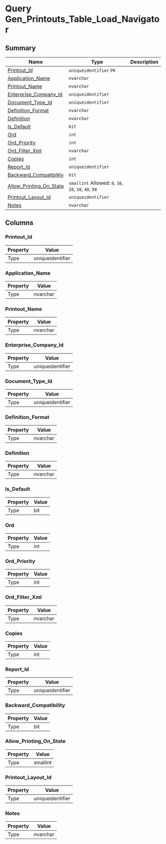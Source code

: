 # Query Gen_Printouts_Table_Load_Navigator


## Summary

| Name | Type | Description |
| - | - | --- |
|[Printout_Id](#printout_id)|`uniqueidentifier` `PK`||
|[Application_Name](#application_name)|`nvarchar` ||
|[Printout_Name](#printout_name)|`nvarchar` ||
|[Enterprise_Company_Id](#enterprise_company_id)|`uniqueidentifier` ||
|[Document_Type_Id](#document_type_id)|`uniqueidentifier` ||
|[Definition_Format](#definition_format)|`nvarchar` ||
|[Definition](#definition)|`nvarchar` ||
|[Is_Default](#is_default)|`bit` ||
|[Ord](#ord)|`int` ||
|[Ord_Priority](#ord_priority)|`int` ||
|[Ord_Filter_Xml](#ord_filter_xml)|`nvarchar` ||
|[Copies](#copies)|`int` ||
|[Report_Id](#report_id)|`uniqueidentifier` ||
|[Backward_Compatibility](#backward_compatibility)|`bit` ||
|[Allow_Printing_On_State](#allow_printing_on_state)|`smallint` Allowed: `0`, `10`, `20`, `30`, `40`, `50`||
|[Printout_Layout_Id](#printout_layout_id)|`uniqueidentifier` ||
|[Notes](#notes)|`nvarchar` ||

## Columns

### Printout_Id

| Property | Value |
| - | - |
|Type|uniqueidentifier|

### Application_Name

| Property | Value |
| - | - |
|Type|nvarchar|

### Printout_Name

| Property | Value |
| - | - |
|Type|nvarchar|

### Enterprise_Company_Id

| Property | Value |
| - | - |
|Type|uniqueidentifier|

### Document_Type_Id

| Property | Value |
| - | - |
|Type|uniqueidentifier|

### Definition_Format

| Property | Value |
| - | - |
|Type|nvarchar|

### Definition

| Property | Value |
| - | - |
|Type|nvarchar|

### Is_Default

| Property | Value |
| - | - |
|Type|bit|

### Ord

| Property | Value |
| - | - |
|Type|int|

### Ord_Priority

| Property | Value |
| - | - |
|Type|int|

### Ord_Filter_Xml

| Property | Value |
| - | - |
|Type|nvarchar|

### Copies

| Property | Value |
| - | - |
|Type|int|

### Report_Id

| Property | Value |
| - | - |
|Type|uniqueidentifier|

### Backward_Compatibility

| Property | Value |
| - | - |
|Type|bit|

### Allow_Printing_On_State

| Property | Value |
| - | - |
|Type|smallint|

### Printout_Layout_Id

| Property | Value |
| - | - |
|Type|uniqueidentifier|

### Notes

| Property | Value |
| - | - |
|Type|nvarchar|


